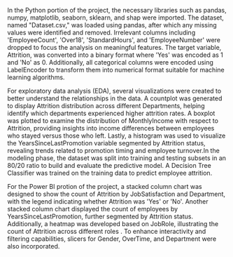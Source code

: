 In the Python portion of the project, the necessary libraries such as pandas, numpy, matplotlib, seaborn, sklearn, and shap were imported. The dataset, named "Dataset.csv," was loaded using pandas, after which any missing values were identified and removed. Irrelevant columns including 'EmployeeCount', 'Over18', 'StandardHours', and 'EmployeeNumber' were dropped to focus the analysis on meaningful features. The target variable, Attrition, was converted into a binary format where 'Yes' was encoded as 1 and 'No' as 0. Additionally, all categorical columns were encoded using LabelEncoder to transform them into numerical format suitable for machine learning algorithms.

For exploratory data analysis (EDA), several visualizations were created to better understand the relationships in the data. A countplot was generated to display Attrition distribution across different Departments, helping identify which departments experienced higher attrition rates. A boxplot was plotted to examine the distribution of MonthlyIncome with respect to Attrition, providing insights into income differences between employees who stayed versus those who left. Lastly, a histogram was used to visualize the YearsSinceLastPromotion variable segmented by Attrition status, revealing trends related to promotion timing and employee turnover.In the modeling phase, the dataset was split into training and testing subsets in an 80/20 ratio to build and evaluate the predictive model. A Decision Tree Classifier was trained on the training data to predict employee attrition.

For the Power BI protion of the project, a stacked column chart was designed to show the count of Attrition by JobSatisfaction and Department, with the legend indicating whether Attrition was 'Yes' or 'No'. Another stacked column chart displayed the count of employees by YearsSinceLastPromotion, further segmented by Attrition status. Additionally, a heatmap was developed based on JobRole, illustrating the count of Attrition across different roles . To enhance interactivity and filtering capabilities, slicers for Gender, OverTime, and Department were also incorporated.
